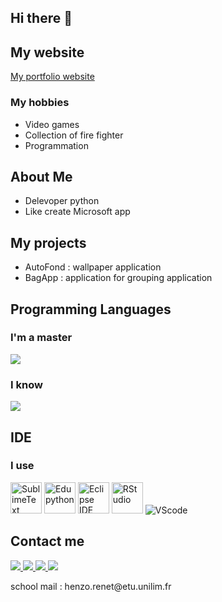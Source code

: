 ## Hi there 👋
## My website
[My portfolio website](https://www.henzo-renet.fr)

### My hobbies
- Video games
- Collection of fire fighter
- Programmation
  
## About Me 
- Delevoper python
- Like create Microsoft app

## My projects
- AutoFond : wallpaper application
- BagApp : application for grouping application
  
## Programming Languages
### I'm a master
<img src="https://skillicons.dev/icons?i=python,java" />

### I know
<img src="https://skillicons.dev/icons?i=html,css,js,c,linux,sqlite" />

## IDE
### I use
<div>
  <image src="https://img.logo.dev/sublimetext.com?token=pk_UxxJ9gHBRPOCH2YLn--uRQ" style=width:50px;height:50px; alt="SublimeText" title="Sublime Text"/>
  <img src="https://i0.wp.com/iledefrance-unowhy.com/wp-content/uploads/2021/04/edupython-logo.png?fit=400%2C400&ssl=1" style=width:50px;height:50px; alt="Edupython" title="Edupython"/>
  <img src="https://skillicons.dev/icons?i=eclipse" style=width:50px;height:50px; alt="Eclipse IDE" title="Eclipse IDE"/>
  <img src="https://github.com/user-attachments/assets/dd0761f5-169f-4a88-ad80-66862c2ac3df" style=width:50px;height:50px; alt="RStudio" title="RStudio"/>
  <img src="https://skillicons.dev/icons?i=vscode" alt="VScode" title="VScode" />
</div>

## Contact me
<div>
  <a href="https://www.instagram.com/henzodu33/"><img src="https://skillicons.dev/icons?i=instagram" /> </a>
  <a href="https://discord.com/users/707270165473001534"><img src="https://skillicons.dev/icons?i=discord" /> </a>
  <a href="https://stackoverflow.com/users/23424763/programmeurdu33"><img src="https://skillicons.dev/icons?i=stackoverflow" /> </a>
  <a href="linkedin.com/in/henzo-renet-628785385"><img src="https://skillicons.dev/icons?i=linkedin" /> </a>
</div>
<div>
  <p>school mail : henzo.renet@etu.unilim.fr</p>
</div>
<!--
**ProgrameurGentil/ProgrameurGentil** is a ✨ _special_ ✨ repository because its `README.md` (this file) appears on your GitHub profile.

Here are some ideas to get you started:

- 🔭 I’m currently working on ...
- 🌱 I’m currently learning ...
- 👯 I’m looking to collaborate on ...
- 🤔 I’m looking for help with ...
- 💬 Ask me about ...
- 📫 How to reach me: ...
- 😄 Pronouns: ...
- ⚡ Fun fact: ...
-->

